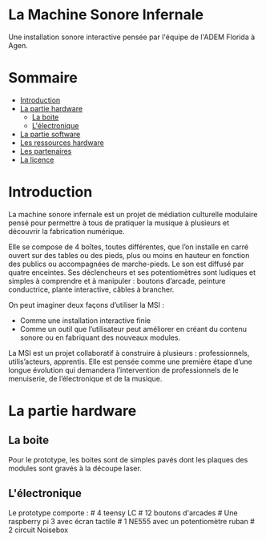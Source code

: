 # La Machine Sonore Infernale
Une installation sonore interactive pensée par l'équipe de l'ADEM Florida à Agen.
# Sommaire
* <a href="#intro">Introduction</a>
* <a href="#hardware">La partie hardware</a>
  + <a href="#bois">La boite</a>
  + <a href="#electro">L'électronique</a>
* <a href="#software">La partie software</a>
* <a href="#ressources">Les ressources hardware</a>
* <a href="#partenaires">Les partenaires</a>
* <a href="#licence">La licence</a>
<h1 id="intro">Introduction</h1>
La machine sonore infernale est un projet de médiation culturelle modulaire pensé pour permettre à tous de pratiquer la musique à plusieurs et découvrir la fabrication numérique.

Elle se compose de 4 boîtes, toutes différentes, que l’on installe en carré ouvert sur des tables ou des pieds, plus ou moins en hauteur en fonction des publics ou accompagnées de marche-pieds. Le son est diffusé par quatre enceintes. Ses déclencheurs et ses potentiomètres sont ludiques et simples à comprendre et à manipuler : boutons d’arcade, peinture conductrice, plante interactive, câbles à brancher.

On peut imaginer deux façons d’utiliser la MSI :
* Comme une installation interactive finie
* Comme un outil que l’utilisateur peut améliorer en créant du contenu sonore ou en fabriquant des nouveaux modules.

La MSI est un projet collaboratif à construire à plusieurs : professionnels, utilis’acteurs, apprentis. Elle est pensée comme une première étape d’une longue évolution qui demandera l’intervention de professionnels de le menuiserie, de l’électronique et de la musique.  
<h1 id="hardware">La partie hardware</h1>
<h2 id="bois">La boite</h2>
Pour le prototype, les boites sont de simples pavés dont les plaques des modules sont gravés à la découpe laser.
<h2 id="electro">L'électronique</h2>
Le prototype comporte :
# 4 teensy LC
# 12 boutons d'arcades
# Une raspberry pi 3 avec écran tactile 
# 1 NE555 avec un potentiomètre ruban
# 2 circuit Noisebox
